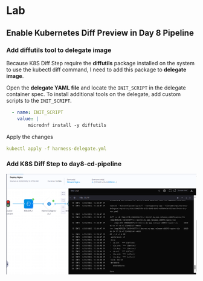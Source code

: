 # Lab

## Enable Kubernetes Diff Preview in Day 8 Pipeline

### Add diffutils tool to delegate image

Because K8S Diff Step require the **diffutils** package installed on the system to use the kubectl diff command, I need to add this package to **delegate image**.

Open the **delegate YAML file** and locate the `INIT_SCRIPT` in the delegate container spec. To install additional tools on the delegate, add custom scripts to the `INIT_SCRIPT`.

```yaml
  - name: INIT_SCRIPT
    value: |
        microdnf install -y diffutils
```

Apply the changes

```yaml
kubectl apply -f harness-delegate.yml
```

### Add K8S Diff Step to day8-cd-pipeline

![alt text](./images/d10-k8s-diff-logs.png)